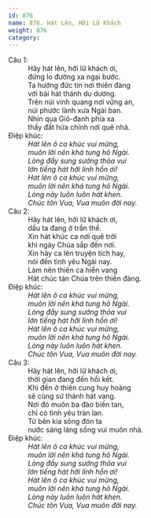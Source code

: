 ```yaml
---
id: 876
name: 876. Hát Lên, Hỡi Lữ Khách
weight: 876
category: 
---
```

<dl><dt>Câu 1:</dt><dd data-verse="1">Hãy hát lên, hỡi lữ khách ơi, <br/>đừng lo đường xa ngại bước. <br/>Ta hướng đức tin nơi thiên đàng <br/>với bài hát thánh du dương. <br/>Trên núi vinh quang nơi vững an, <br/>núi phước lành xưa Ngài ban. <br/>Nhìn qua Giô-đanh phía xa <br/>thấy đất hứa chính nơi quê nhà. </dd><dt>Điệp khúc:</dt><dd data-chorus="1"><em>Hát lên ô ca khúc vui mừng, <br/>muôn lời nên khá tung hô Ngài. <br/>Lòng đầy sung sướng thỏa vui <br/>lớn tiếng hát hỡi linh hồn ơi! <br/>Hát lên ô ca khúc vui mừng, <br/>muôn lời nên khá tung hô Ngài. <br/>Lòng này luôn luôn hát khen. <br/>Chúc tôn Vua, Vua muôn đời nay. </em></dd><dt>Câu 2:</dt><dd data-verse="2">Hãy hát lên, hỡi lữ khách ơi, <br/>dầu ta đang ở trần thế. <br/>Xin hát khúc ca nơi quê trời <br/>khi ngày Chúa sắp đến nơi. <br/>Xin hãy ca lên truyện tích hay, <br/>nói đến tình yêu Ngài nay. <br/>Làm nên thiên ca hiển vang <br/>Hát chúc tán Chúa trên thiên đàng. </dd><dt>Điệp khúc:</dt><dd data-chorus="1"><em>Hát lên ô ca khúc vui mừng, <br/>muôn lời nên khá tung hô Ngài. <br/>Lòng đầy sung sướng thỏa vui <br/>lớn tiếng hát hỡi linh hồn ơi! <br/>Hát lên ô ca khúc vui mừng, <br/>muôn lời nên khá tung hô Ngài. <br/>Lòng này luôn luôn hát khen. <br/>Chúc tôn Vua, Vua muôn đời nay. </em></dd><dt>Câu 3:</dt><dd data-verse="3">Hãy hát lên, hỡi lữ khách ơi, <br/>thời gian đang đến hồi kết. <br/>Khi đến ở thiên cung huy hoàng <br/>sẽ cùng sứ thánh hát vang. <br/>Nơi đó muôn ba đào biến tan, <br/>chỉ có tình yêu tràn lan. <br/>Từ bên kia sông đón ta <br/>nước sáng láng sống vui muôn nhà. </dd><dt>Điệp khúc:</dt><dd data-chorus="1"><em>Hát lên ô ca khúc vui mừng, <br/>muôn lời nên khá tung hô Ngài. <br/>Lòng đầy sung sướng thỏa vui <br/>lớn tiếng hát hỡi linh hồn ơi! <br/>Hát lên ô ca khúc vui mừng, <br/>muôn lời nên khá tung hô Ngài. <br/>Lòng này luôn luôn hát khen. <br/>Chúc tôn Vua, Vua muôn đời nay. </em></dd></dl>
